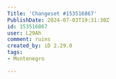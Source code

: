 ```yaml
---
Title: 'Changeset #153516867'
PublishDate: 2024-07-03T19:31:30Z
id: 153516867
user: L29Ah
comment: ruins
created_by: iD 2.29.0
tags:
- Montenegro

---
```

